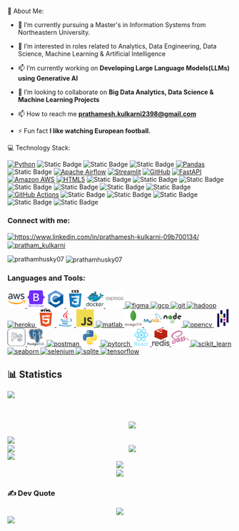 

<!--
**PrathamHusky07/PrathamHusky07** is a ✨ _special_ ✨ repository because its `README.md` (this file) appears on your GitHub profile.

Here are some ideas to get you started:

- 🔭 I’m currently working on ...
- 🌱 I’m currently learning ...
- 👯 I’m looking to collaborate on ...
- 🤔 I’m looking for help with ...
- 💬 Ask me about ...
- 📫 How to reach me: ...
- 😄 Pronouns: ...
- ⚡ Fun fact: ...
-->


💫 About Me:
- 🔭 I’m currently pursuing a Master's in Information Systems from Northeastern University.
- 🌱 I’m interested in roles related to Analytics, Data Engineering, Data Science, Machine Learning & Artificial Intelligence




- 📫 I’m currently working on **Developing Large Language Models(LLMs) using Generative AI**

- 👯 I’m looking to collaborate on **Big Data Analytics, Data Science & Machine Learning Projects**

- 📫 How to reach me **prathamesh.kulkarni2398@gmail.com**

- ⚡ Fun fact **I like watching European football.**
  
💻 Technology Stack:

[![Python](https://img.shields.io/badge/Python-FFD43B?style=for-the-badge&logo=python&logoColor=blue)](https://www.python.org/)
![Static Badge](https://img.shields.io/badge/Pytorch-%23EE4C2C?style=for-the-badge&logo=Pytorch&logoColor=%23EE4C2C&color=black)
![Static Badge](https://img.shields.io/badge/Scikit-%23F7931E?style=for-the-badge&logo=scikit-learn&logoColor=%23F7931E&color=blue)
![Static Badge](https://img.shields.io/badge/Scipy-%238CAAE6?style=for-the-badge&logo=scipy&logoColor=%238CAAE6&color=yellow)
[![Pandas](https://img.shields.io/badge/Pandas-2C2D72?style=for-the-badge&logo=pandas&logoColor=white)](https://pandas.pydata.org/)
![Static Badge](https://img.shields.io/badge/Numpy-%23013243?style=for-the-badge&logo=Numpy&logoColor=%23013243&color=blue)
[![Apache Airflow](https://img.shields.io/badge/Airflow-017CEE?style=for-the-badge&logo=Apache%20Airflow&logoColor=white)](https://airflow.apache.org/)
[![Streamlit](https://img.shields.io/badge/Streamlit-FF4B4B?style=for-the-badge&logo=Streamlit&logoColor=white)](https://streamlit.io/)
[![GitHub](https://img.shields.io/badge/GitHub-100000?style=for-the-badge&logo=github&logoColor=white)](https://github.com/)
[![FastAPI](https://img.shields.io/badge/fastapi-109989?style=for-the-badge&logo=FASTAPI&logoColor=white)](https://fastapi.tiangolo.com/)
[![Amazon AWS](https://img.shields.io/badge/Amazon_AWS-FF9900?style=for-the-badge&logo=amazonaws&logoColor=white)](https://aws.amazon.com/)
[![HTML5](https://img.shields.io/badge/HTML5-E34F26?style=for-the-badge&logo=html5&logoColor=white)](https://developer.mozilla.org/en-US/docs/Web/Guide/HTML/HTML5)
![Static Badge](https://img.shields.io/badge/CSS-%231572B6?style=for-the-badge&logo=CSS&logoColor=%231572B6)
![Static Badge](https://img.shields.io/badge/JavaScript-%23F7DF1E?style=for-the-badge&logo=JavaScript&logoColor=%23F7DF1E&color=blue)
![Static Badge](https://img.shields.io/badge/MySQL-%234479A1?style=for-the-badge&logo=MySQL&logoColor=%234479A1&color=black)
![Static Badge](https://img.shields.io/badge/Keras-%23D00000?style=for-the-badge&logo=Keras&logoColor=%23D00000&color=green)
![Static Badge](https://img.shields.io/badge/Tensorflow-%23FF6F00?style=for-the-badge&logo=Tensorflow&logoColor=%23FF6F00&color=blue)
![Static Badge](https://img.shields.io/badge/OpenCV-%235C3EE8?style=for-the-badge&logo=OpenCV&logoColor=%235C3EE8&color=red)
![Static Badge](https://img.shields.io/badge/Plotly-%233F4F75?style=for-the-badge&logo=Plotly&logoColor=%233F4F75&color=black)
[![GitHub Actions](https://img.shields.io/badge/Github%20Actions-282a2e?style=for-the-badge&logo=githubactions&logoColor=367cfe)](https://github.com/features/actions)
![Static Badge](https://img.shields.io/badge/Docker-%232496ED?style=for-the-badge&logo=Docker&color=blue)
![Static Badge](https://img.shields.io/badge/Google%20Cloud%20Platform-%234285F4?style=for-the-badge&logoColor=%234285F4)
![Static Badge](https://img.shields.io/badge/ApacheSpark-%23E25A1C?style=for-the-badge&logo=ApacheSpark&logoColor=%23E25A1C&color=green)
![Static Badge](https://img.shields.io/badge/OpenAI-%23412991?style=for-the-badge&logo=OpenAI&logoColor=%23412991&color=red)
![Static Badge](https://img.shields.io/badge/Postgres-%234169E1?style=for-the-badge&logo=PostgreSQL&logoColor=%234169E1&color=black)

<h3 align="left">Connect with me:</h3>
<p align="left">
<!-- <a href="https://twitter.com/pratham_k23" target="blank"><img align="center" src="https://raw.githubusercontent.com/rahuldkjain/github-profile-readme-generator/master/src/images/icons/Social/twitter.svg" alt="pratham_k23" height="30" width="40" /></a> -->
<a href="https://linkedin.com/in/https://www.linkedin.com/in/prathamesh-kulkarni-09b700134/" target="blank"><img align="center" src="https://raw.githubusercontent.com/rahuldkjain/github-profile-readme-generator/master/src/images/icons/Social/linked-in-alt.svg" alt="https://www.linkedin.com/in/prathamesh-kulkarni-09b700134/" height="30" width="40" /></a>
<a href="https://instagram.com/pratham_kulkarni" target="blank"><img align="center" src="https://raw.githubusercontent.com/rahuldkjain/github-profile-readme-generator/master/src/images/icons/Social/instagram.svg" alt="pratham_kulkarni" height="30" width="40" /></a>



<p><img align="left" src="https://github-readme-stats.vercel.app/api/top-langs?username=prathamhusky07&show_icons=true&locale=en&layout=compact" alt="prathamhusky07" /></p>

<p>&nbsp;<img align="center" src="https://github-readme-stats.vercel.app/api?username=prathamhusky07&show_icons=true&locale=en" alt="prathamhusky07" /></p>

<h3 align="left">Languages and Tools:</h3>
<p align="left"> <a href="https://aws.amazon.com" target="_blank" rel="noreferrer"> <img src="https://raw.githubusercontent.com/devicons/devicon/master/icons/amazonwebservices/amazonwebservices-original-wordmark.svg" alt="aws" width="40" height="40"/> </a> <a href="https://getbootstrap.com" target="_blank" rel="noreferrer"> <img src="https://raw.githubusercontent.com/devicons/devicon/master/icons/bootstrap/bootstrap-plain-wordmark.svg" alt="bootstrap" width="40" height="40"/> </a> <a href="https://www.cprogramming.com/" target="_blank" rel="noreferrer"> <img src="https://raw.githubusercontent.com/devicons/devicon/master/icons/c/c-original.svg" alt="c" width="40" height="40"/> </a> <a href="https://www.w3schools.com/css/" target="_blank" rel="noreferrer"> <img src="https://raw.githubusercontent.com/devicons/devicon/master/icons/css3/css3-original-wordmark.svg" alt="css3" width="40" height="40"/> </a> <a href="https://www.docker.com/" target="_blank" rel="noreferrer"> <img src="https://raw.githubusercontent.com/devicons/devicon/master/icons/docker/docker-original-wordmark.svg" alt="docker" width="40" height="40"/> </a> <a href="https://expressjs.com" target="_blank" rel="noreferrer"> <img src="https://raw.githubusercontent.com/devicons/devicon/master/icons/express/express-original-wordmark.svg" alt="express" width="40" height="40"/> </a> <a href="https://www.figma.com/" target="_blank" rel="noreferrer"> <img src="https://www.vectorlogo.zone/logos/figma/figma-icon.svg" alt="figma" width="40" height="40"/> </a> <a href="https://cloud.google.com" target="_blank" rel="noreferrer"> <img src="https://www.vectorlogo.zone/logos/google_cloud/google_cloud-icon.svg" alt="gcp" width="40" height="40"/> </a> <a href="https://git-scm.com/" target="_blank" rel="noreferrer"> <img src="https://www.vectorlogo.zone/logos/git-scm/git-scm-icon.svg" alt="git" width="40" height="40"/> </a> <a href="https://hadoop.apache.org/" target="_blank" rel="noreferrer"> <img src="https://www.vectorlogo.zone/logos/apache_hadoop/apache_hadoop-icon.svg" alt="hadoop" width="40" height="40"/> </a> <a href="https://heroku.com" target="_blank" rel="noreferrer"> <img src="https://www.vectorlogo.zone/logos/heroku/heroku-icon.svg" alt="heroku" width="40" height="40"/> </a> <a href="https://www.w3.org/html/" target="_blank" rel="noreferrer"> <img src="https://raw.githubusercontent.com/devicons/devicon/master/icons/html5/html5-original-wordmark.svg" alt="html5" width="40" height="40"/> </a> <a href="https://www.java.com" target="_blank" rel="noreferrer"> <img src="https://raw.githubusercontent.com/devicons/devicon/master/icons/java/java-original.svg" alt="java" width="40" height="40"/> </a> <a href="https://developer.mozilla.org/en-US/docs/Web/JavaScript" target="_blank" rel="noreferrer"> <img src="https://raw.githubusercontent.com/devicons/devicon/master/icons/javascript/javascript-original.svg" alt="javascript" width="40" height="40"/> </a> <a href="https://www.mathworks.com/" target="_blank" rel="noreferrer"> <img src="https://upload.wikimedia.org/wikipedia/commons/2/21/Matlab_Logo.png" alt="matlab" width="40" height="40"/> </a> <a href="https://www.mongodb.com/" target="_blank" rel="noreferrer"> <img src="https://raw.githubusercontent.com/devicons/devicon/master/icons/mongodb/mongodb-original-wordmark.svg" alt="mongodb" width="40" height="40"/> </a> <a href="https://www.mysql.com/" target="_blank" rel="noreferrer"> <img src="https://raw.githubusercontent.com/devicons/devicon/master/icons/mysql/mysql-original-wordmark.svg" alt="mysql" width="40" height="40"/> </a> <a href="https://nodejs.org" target="_blank" rel="noreferrer"> <img src="https://raw.githubusercontent.com/devicons/devicon/master/icons/nodejs/nodejs-original-wordmark.svg" alt="nodejs" width="40" height="40"/> </a> <a href="https://opencv.org/" target="_blank" rel="noreferrer"> <img src="https://www.vectorlogo.zone/logos/opencv/opencv-icon.svg" alt="opencv" width="40" height="40"/> </a> <a href="https://pandas.pydata.org/" target="_blank" rel="noreferrer"> <img src="https://raw.githubusercontent.com/devicons/devicon/2ae2a900d2f041da66e950e4d48052658d850630/icons/pandas/pandas-original.svg" alt="pandas" width="40" height="40"/> </a> <a href="https://www.photoshop.com/en" target="_blank" rel="noreferrer"> <img src="https://raw.githubusercontent.com/devicons/devicon/master/icons/photoshop/photoshop-line.svg" alt="photoshop" width="40" height="40"/> </a> <a href="https://www.postgresql.org" target="_blank" rel="noreferrer"> <img src="https://raw.githubusercontent.com/devicons/devicon/master/icons/postgresql/postgresql-original-wordmark.svg" alt="postgresql" width="40" height="40"/> </a> <a href="https://postman.com" target="_blank" rel="noreferrer"> <img src="https://www.vectorlogo.zone/logos/getpostman/getpostman-icon.svg" alt="postman" width="40" height="40"/> </a> <a href="https://www.python.org" target="_blank" rel="noreferrer"> <img src="https://raw.githubusercontent.com/devicons/devicon/master/icons/python/python-original.svg" alt="python" width="40" height="40"/> </a> <a href="https://pytorch.org/" target="_blank" rel="noreferrer"> <img src="https://www.vectorlogo.zone/logos/pytorch/pytorch-icon.svg" alt="pytorch" width="40" height="40"/> </a> <a href="https://reactjs.org/" target="_blank" rel="noreferrer"> <img src="https://raw.githubusercontent.com/devicons/devicon/master/icons/react/react-original-wordmark.svg" alt="react" width="40" height="40"/> </a> <a href="https://redis.io" target="_blank" rel="noreferrer"> <img src="https://raw.githubusercontent.com/devicons/devicon/master/icons/redis/redis-original-wordmark.svg" alt="redis" width="40" height="40"/> </a> <a href="https://sass-lang.com" target="_blank" rel="noreferrer"> <img src="https://raw.githubusercontent.com/devicons/devicon/master/icons/sass/sass-original.svg" alt="sass" width="40" height="40"/> </a> <a href="https://scikit-learn.org/" target="_blank" rel="noreferrer"> <img src="https://upload.wikimedia.org/wikipedia/commons/0/05/Scikit_learn_logo_small.svg" alt="scikit_learn" width="40" height="40"/> </a> <a href="https://seaborn.pydata.org/" target="_blank" rel="noreferrer"> <img src="https://seaborn.pydata.org/_images/logo-mark-lightbg.svg" alt="seaborn" width="40" height="40"/> </a> <a href="https://www.selenium.dev" target="_blank" rel="noreferrer"> <img src="https://raw.githubusercontent.com/detain/svg-logos/780f25886640cef088af994181646db2f6b1a3f8/svg/selenium-logo.svg" alt="selenium" width="40" height="40"/> </a> <a href="https://www.sqlite.org/" target="_blank" rel="noreferrer"> <img src="https://www.vectorlogo.zone/logos/sqlite/sqlite-icon.svg" alt="sqlite" width="40" height="40"/> </a> <a href="https://www.tensorflow.org" target="_blank" rel="noreferrer"> <img src="https://www.vectorlogo.zone/logos/tensorflow/tensorflow-icon.svg" alt="tensorflow" width="40" height="40"/> </a> </p>


## 📊 Statistics  
<div>
<img align="left" src="http://github-profile-summary-cards.vercel.app/api/cards/stats?username=prathamhusky07&theme=2077" width="46%" />
  <br/>
  <br/>
    <br/>
  <br/>
<img align="right" src="https://streak-stats.demolab.com/?user=prathamhusky07&_border=true&theme=dark&hide_border=true&theme=react" width="46%" />
</div>
<br/>
<br/>
<img src="https://user-images.githubusercontent.com/73097560/115834477-dbab4500-a447-11eb-908a-139a6edaec5c.gif">
<div>

<img align="left" src="http://github-profile-summary-cards.vercel.app/api/cards/repos-per-language?username=prathamhusky07&theme=2077" width="46%" />

<img align="right" src="http://github-profile-summary-cards.vercel.app/api/cards/most-commit-language?username=prathamhusky07&theme=2077" width="46%" />
</div>
<br/>
<img src="https://user-images.githubusercontent.com/73097560/115834477-dbab4500-a447-11eb-908a-139a6edaec5c.gif">
<div align="center">    
<img src="http://github-profile-summary-cards.vercel.app/api/cards/profile-details?username=prathamhusky07&theme=2077" style="height: 300px"  />                                 </div>                                                                                       
<!--   -                                                                                                                           
 <h2 align="left">⚡Activity Graph:</h2>
  <a><img alt="Prathamesh Activity Graph" src="https://github-readme-activity-graph.cyclic.app/graph?username=prathamhusky07&theme=react-dark&hide_border=true" /></a>    
  - -->
  
  <div align="center">    
<img src="https://github-profile-trophy.vercel.app/?username=prathamhusky07&column=-1&theme=chalk&rank=-?&margin-w=15" style="height: 200px"  />                                 </div>  

<!-- -  
<img align="center" src="https://github.com/prathamhusky07/prathamhusky07/blob/output/github-contribution-grid-snake.svg" alt="snake" width="100%"/>
--->

### ✍️ Dev Quote
  <div align="center">  
<img  src="https://quotes-github-readme.vercel.app/api?type=horizontal&theme=radical" width="550px"/>
    </div>  

 <img  src="https://raw.githubusercontent.com/Trilokia/Trilokia/379277808c61ef204768a61bbc5d25bc7798ccf1/bottom_header.svg" />


